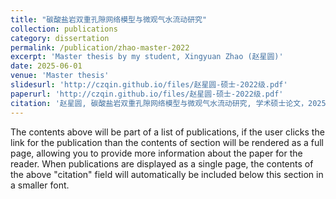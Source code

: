 ```yaml
---
title: "碳酸盐岩双重孔隙网络模型与微观气水流动研究"
collection: publications
category: dissertation
permalink: /publication/zhao-master-2022
excerpt: 'Master thesis by my student, Xingyuan Zhao (赵星圆)'
date: 2025-06-01
venue: 'Master thesis'
slidesurl: 'http://czqin.github.io/files/赵星圆-硕士-2022级.pdf'
paperurl: 'http://czqin.github.io/files/赵星圆-硕士-2022级.pdf'
citation: '赵星圆, 碳酸盐岩双重孔隙网络模型与微观气水流动研究, 学术硕士论文，2025，重庆大学.'
---
```


The contents above will be part of a list of publications, if the user clicks the link for the publication than the contents of section will be rendered as a full page, allowing you to provide more information about the paper for the reader. When publications are displayed as a single page, the contents of the above "citation" field will automatically be included below this section in a smaller font.
